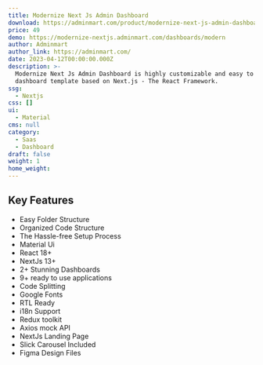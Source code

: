 ```yaml
---
title: Modernize Next Js Admin Dashboard
download: https://adminmart.com/product/modernize-next-js-admin-dashboard/?ref=28
price: 49
demo: https://modernize-nextjs.adminmart.com/dashboards/modern
author: Adminmart
author_link: https://adminmart.com/
date: 2023-04-12T00:00:00.000Z
description: >-
  Modernize Next Js Admin Dashboard is highly customizable and easy to use
  dashboard template based on Next.js - The React Framework.
ssg:
  - Nextjs
css: []
ui:
  - Material
cms: null
category:
  - Saas
  - Dashboard
draft: false
weight: 1
home_weight: 
---
```

## Key Features

- Easy Folder Structure
- Organized Code Structure
- The Hassle-free Setup Process
- Material Ui
- React 18+
- NextJs 13+
- 2+ Stunning Dashboards
- 9+ ready to use applications
- Code Splitting
- Google Fonts
- RTL Ready
- i18n Support
- Redux toolkit
- Axios mock API
- NextJs Landing Page
- Slick Carousel Included
- Figma Design Files
